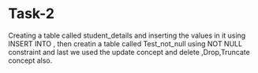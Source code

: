 # Task-2
Creating a table called student_details and inserting the values in it using INSERT INTO , then creatin a table called Test_not_null using NOT NULL constraint and last we used the update concept and delete ,Drop,Truncate concept also. 
